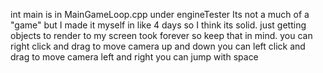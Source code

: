 int main is in MainGameLoop.cpp under engineTester
Its not a much of a "game" but I made it myself in like 4 days so I think its solid. just getting objects to render to my screen took forever so keep that in mind.
you can right click and drag to move camera up and down
you can left click and drag to move camera left and right
you can jump with space
